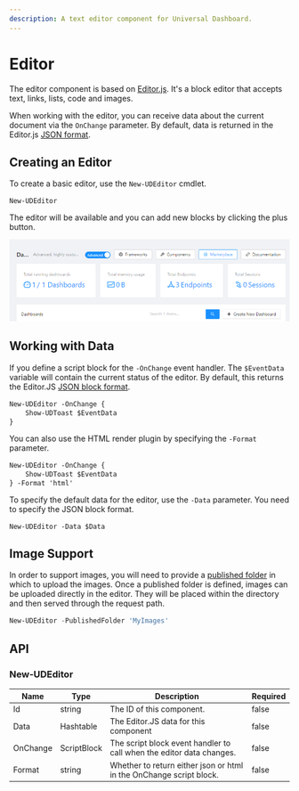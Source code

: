 ```yaml
---
description: A text editor component for Universal Dashboard.
---
```


# Editor

The editor component is based on [Editor.js](https://editorjs.io/). It's a block editor that accepts text, links, lists, code and images.&#x20;

When working with the editor, you can receive data about the current document via the `OnChange` parameter. By default, data is returned in the Editor.js [JSON format](https://editorjs.io/saving-data).

## Creating an Editor

To create a basic editor, use the `New-UDEditor` cmdlet.

```
New-UDEditor
```

The editor will be available and you can add new blocks by clicking the plus button.&#x20;

![](<../../../../.gitbook/assets/image (411).png>)

## Working with Data

If you define a script block for the `-OnChange` event handler. The `$EventData` variable will contain the current status of the editor. By default, this returns the Editor.JS [JSON block format](https://editorjs.io/saving-data).&#x20;

```
New-UDEditor -OnChange {
    Show-UDToast $EventData
}
```

You can also use the HTML render plugin by specifying the `-Format` parameter.&#x20;

```
New-UDEditor -OnChange {
    Show-UDToast $EventData
} -Format 'html'
```

To specify the default data for the editor, use the `-Data` parameter. You need to specify the JSON block format.&#x20;

```
New-UDEditor -Data $Data
```

## Image Support

In order to support images, you will need to provide a [published folder](../../../../platform/published-folders.md) in which to upload the images. Once a published folder is defined, images can be uploaded directly in the editor. They will be placed within the directory and then served through the request path.&#x20;

```powershell
New-UDEditor -PublishedFolder 'MyImages'
```

## API

### New-UDEditor

<table><thead><tr><th>Name</th><th>Type</th><th>Description</th><th data-type="checkbox">Required</th></tr></thead><tbody><tr><td>Id</td><td>string</td><td>The ID of this component.</td><td>false</td></tr><tr><td>Data</td><td>Hashtable</td><td>The Editor.JS data for this component</td><td>false</td></tr><tr><td>OnChange</td><td>ScriptBlock</td><td>The script block event handler to call when the editor data changes.</td><td>false</td></tr><tr><td>Format</td><td>string</td><td>Whether to return either json or html in the OnChange script block.</td><td>false</td></tr></tbody></table>
